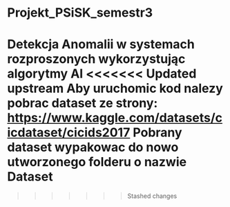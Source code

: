 # Projekt_PSiSK_semestr3
 Detekcja Anomalii w systemach rozproszonych wykorzystując algorytmy AI
<<<<<<< Updated upstream
 Aby uruchomic kod nalezy pobrac dataset ze strony: https://www.kaggle.com/datasets/cicdataset/cicids2017
 Pobrany dataset wypakowac do nowo utworzonego folderu o nazwie Dataset
=======

>>>>>>> Stashed changes
 
